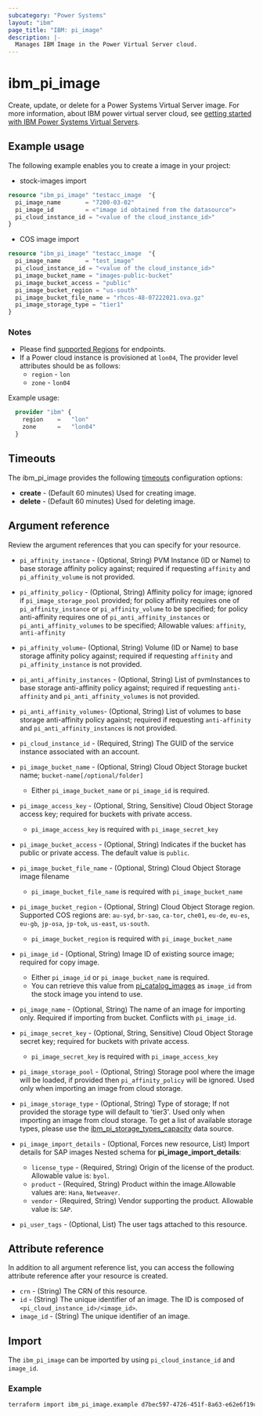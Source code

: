 ```yaml
---
subcategory: "Power Systems"
layout: "ibm"
page_title: "IBM: pi_image"
description: |-
  Manages IBM Image in the Power Virtual Server cloud.
---
```


# ibm_pi_image

Create, update, or delete for a Power Systems Virtual Server image. For more information, about IBM power virtual server cloud, see [getting started with IBM Power Systems Virtual Servers](https://cloud.ibm.com/docs/power-iaas?topic=power-iaas-getting-started).

## Example usage

The following example enables you to create a image in your project:

- stock-images import

```terraform
resource "ibm_pi_image" "testacc_image  "{
  pi_image_name       = "7200-03-02"
  pi_image_id         = <"image id obtained from the datasource">
  pi_cloud_instance_id = "<value of the cloud_instance_id>"
}
```

- COS image import

```terraform
resource "ibm_pi_image" "testacc_image  "{
  pi_image_name       = "test_image"
  pi_cloud_instance_id = "<value of the cloud_instance_id>"
  pi_image_bucket_name = "images-public-bucket"
  pi_image_bucket_access = "public"
  pi_image_bucket_region = "us-south"
  pi_image_bucket_file_name = "rhcos-48-07222021.ova.gz"
  pi_image_storage_type = "tier1"
}
```

### Notes

- Please find [supported Regions](https://cloud.ibm.com/apidocs/power-cloud#endpoint) for endpoints.
- If a Power cloud instance is provisioned at `lon04`, The provider level attributes should be as follows:
  - `region` - `lon`
  - `zone` - `lon04`
  
Example usage:
  
  ```terraform
    provider "ibm" {
      region    =   "lon"
      zone      =   "lon04"
    }
  ```
  
## Timeouts

The ibm_pi_image provides the following [timeouts](https://www.terraform.io/docs/language/resources/syntax.html) configuration options:

- **create** - (Default 60 minutes) Used for creating image.
- **delete** - (Default 60 minutes) Used for deleting image.

## Argument reference

Review the argument references that you can specify for your resource.

- `pi_affinity_instance` - (Optional, String) PVM Instance (ID or Name) to base storage affinity policy against; required if requesting `affinity` and `pi_affinity_volume` is not provided.
- `pi_affinity_policy` - (Optional, String) Affinity policy for image; ignored if `pi_image_storage_pool` provided; for policy affinity requires one of `pi_affinity_instance` or `pi_affinity_volume` to be specified; for policy anti-affinity requires one of `pi_anti_affinity_instances` or `pi_anti_affinity_volumes` to be specified; Allowable values: `affinity`, `anti-affinity`
- `pi_affinity_volume`- (Optional, String) Volume (ID or Name) to base storage affinity policy against; required if requesting `affinity` and `pi_affinity_instance` is not provided.
- `pi_anti_affinity_instances` - (Optional, String) List of pvmInstances to base storage anti-affinity policy against; required if requesting `anti-affinity` and `pi_anti_affinity_volumes` is not provided.
- `pi_anti_affinity_volumes`- (Optional, String) List of volumes to base storage anti-affinity policy against; required if requesting `anti-affinity` and `pi_anti_affinity_instances` is not provided.
- `pi_cloud_instance_id` - (Required, String) The GUID of the service instance associated with an account.
- `pi_image_bucket_name` - (Optional, String) Cloud Object Storage bucket name; `bucket-name[/optional/folder]`
  - Either `pi_image_bucket_name` or `pi_image_id` is required.
- `pi_image_access_key` - (Optional, String, Sensitive) Cloud Object Storage access key; required for buckets with private access.
  - `pi_image_access_key` is required with `pi_image_secret_key`
- `pi_image_bucket_access` - (Optional, String) Indicates if the bucket has public or private access. The default value is `public`.
- `pi_image_bucket_file_name` - (Optional, String) Cloud Object Storage image filename
  - `pi_image_bucket_file_name` is required with `pi_image_bucket_name`
- `pi_image_bucket_region` - (Optional, String) Cloud Object Storage region. Supported COS regions are: `au-syd`, `br-sao`, `ca-tor`, `che01`, `eu-de`, `eu-es`, `eu-gb`, `jp-osa`, `jp-tok`, `us-east`, `us-south`.
  - `pi_image_bucket_region` is required with `pi_image_bucket_name`
- `pi_image_id` - (Optional, String) Image ID of existing source image; required for copy image.
  - Either `pi_image_id` or `pi_image_bucket_name` is required.
  - You can retrieve this value from [pi_catalog_images](https://registry.terraform.io/providers/IBM-Cloud/ibm/latest/docs/data-sources/pi_catalog_images#image_id) as `image_id` from the stock image you intend to use.
- `pi_image_name` - (Optional, String) The name of an image for importing only. Required if importing from bucket. Conflicts with `pi_image_id`.
- `pi_image_secret_key` - (Optional, String, Sensitive) Cloud Object Storage secret key; required for buckets with private access.
  - `pi_image_secret_key` is required with `pi_image_access_key`
- `pi_image_storage_pool` - (Optional, String) Storage pool where the image will be loaded, if provided then `pi_affinity_policy` will be ignored. Used only when importing an image from cloud storage.
- `pi_image_storage_type` - (Optional, String) Type of storage; If not provided the storage type will default to 'tier3'. Used only when importing an image from cloud storage. To get a list of available storage types, please use the [ibm_pi_storage_types_capacity](https://registry.terraform.io/providers/IBM-Cloud/ibm/latest/docs/data-sources/pi_storage_types_capacity) data source.

- `pi_image_import_details` - (Optional, Forces new resource, List) Import details for SAP images
  Nested schema for **pi_image_import_details**:
  - `license_type` - (Required, String) Origin of the license of the product. Allowable value is: `byol`.
  - `product` - (Required, String) Product within the image.Allowable values are: `Hana`, `Netweaver`.
  - `vendor` - (Required, String) Vendor supporting the product. Allowable value is: `SAP`.
- `pi_user_tags` - (Optional, List) The user tags attached to this resource.

## Attribute reference

In addition to all argument reference list, you can access the following attribute reference after your resource is created.

- `crn` - (String) The CRN of this resource.
- `id` - (String) The unique identifier of an image. The ID is composed of `<pi_cloud_instance_id>/<image_id>`.
- `image_id` - (String) The unique identifier of an image.

## Import

The `ibm_pi_image` can be imported by using `pi_cloud_instance_id` and `image_id`.

### Example

```bash
terraform import ibm_pi_image.example d7bec597-4726-451f-8a63-e62e6f19c32c/cea6651a-bc0a-4438-9f8a-a0770bbf3ebb
```
